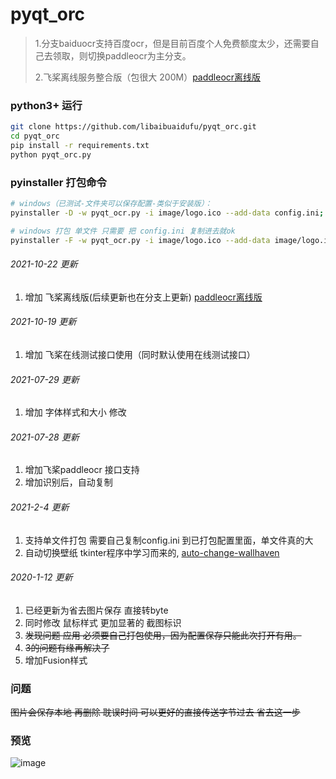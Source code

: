 # pyqt_orc

>1.分支baiduocr支持百度ocr，但是目前百度个人免费额度太少，还需要自己去领取，则切换paddleocr为主分支。
> 
>2.飞桨离线服务整合版（包很大 200M）[paddleocr离线版](https://github.com/libaibuaidufu/pyqt_ocr/tree/paddleocr-offline)

### python3+ 运行

```bash
git clone https://github.com/libaibuaidufu/pyqt_orc.git
cd pyqt_orc
pip install -r requirements.txt
python pyqt_orc.py
```

### pyinstaller 打包命令

```bash
# windows（已测试-文件夹可以保存配置-类似于安装版）：
pyinstaller -D -w pyqt_ocr.py -i image/logo.ico --add-data config.ini;. --add-data image/logo.ico;image

# windows 打包 单文件 只需要 把 config.ini 复制进去就ok
pyinstaller -F -w pyqt_ocr.py -i image/logo.ico --add-data image/logo.ico;image

```
###### 2021-10-22 更新
1. 增加 飞桨离线版(后续更新也在分支上更新) [paddleocr离线版](https://github.com/libaibuaidufu/pyqt_ocr/tree/paddleocr-offline)

###### 2021-10-19 更新
1. 增加 飞桨在线测试接口使用（同时默认使用在线测试接口）
###### 2021-07-29 更新
1. 增加 字体样式和大小 修改
###### 2021-07-28 更新

1. 增加飞桨paddleocr 接口支持
2. 增加识别后，自动复制

###### 2021-2-4 更新

1. 支持单文件打包 需要自己复制config.ini 到已打包配置里面，单文件真的大
2. 自动切换壁纸 tkinter程序中学习而来的, [auto-change-wallhaven](https://github.com/libaibuaidufu/auto-change-wallhaven)

###### 2020-1-12 更新

1. 已经更新为省去图片保存 直接转byte
2. 同时修改 鼠标样式 更加显著的 截图标识
3. ~~发现问题 应用 必须要自己打包使用，因为配置保存只能此次打开有用。~~
4. ~~3的问题有缘再解决了~~
5. 增加Fusion样式

### 问题

~~图片会保存本地 再删除 耽误时间 可以更好的直接传送字节过去 省去这一步~~

### 预览

![image](https://github.com/libaibuaidufu/pyqt_orc/blob/paddleocr/preview.png)
